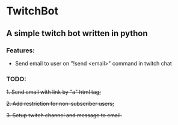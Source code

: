 # TwitchBot
## A simple twitch bot written in python
### Features:
* Send email to user on "!send \<email\>" command in twitch chat

### TODO:
~~1. Send email with link by "a" html tag;~~

~~2. Add restriction for non-subscriber users;~~

~~3. Setup twitch channel and message to email.~~	
